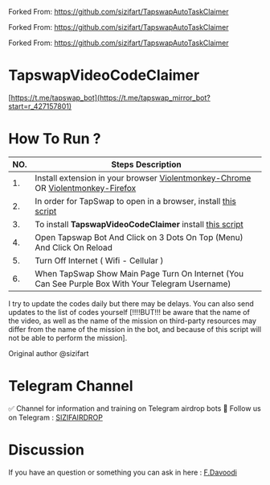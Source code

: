 Forked From: https://github.com/sizifart/TapswapAutoTaskClaimer

Forked From: https://github.com/sizifart/TapswapAutoTaskClaimer

Forked From: https://github.com/sizifart/TapswapAutoTaskClaimer

# TapswapVideoCodeClaimer
[https://t.me/tapswap_bot](https://t.me/tapswap_mirror_bot?start=r_427157801)

# How To Run ?
| NO. | Steps Description                                                                                 |
|--------------------------|------------------------------------------------------------------------------------------|
| 1. |  Install extension in your browser [Violentmonkey-Chrome](https://chromewebstore.google.com/detail/violentmonkey/jinjaccalgkegednnccohejagnlnfdag?hl=be) OR [Violentmonkey-Firefox](https://addons.mozilla.org/en-US/firefox/addon/violentmonkey/)|
| 2. | In order for TapSwap to open in a browser, install [this script](https://github.com/kirajok/TapswapAutoTaskClaimer/raw/refs/heads/main/tapswap-web.user.js)|
|3. | To install **TapswapVideoCodeClaimer** install [this script](https://github.com/kirajok/TapswapAutoTaskClaimer/raw/refs/heads/main/tapswapautotaskclaim.js)|
| 4. | Open Tapswap Bot And Click on 3 Dots On Top (Menu) And Click On Reload |
| 5. | Turn Off Internet ( Wifi - Cellular ) |
| 6. | When TapSwap Show Main Page Turn On Internet (You Can See Purple Box With Your Telegram Username)|

I try to update the codes daily but there may be delays.
You can also send updates to the list of codes yourself [!!!!BUT!!! be aware that the name of the video, as well as the name of the mission on third-party resources may differ from the name of the mission in the bot, and because of this script will not be able to perform the mission].

Original author @sizifart
# Telegram Channel

✅ Channel for information and training on Telegram airdrop bots 🔷 Follow us on Telegram : [SIZIFAIRDROP](https://t.me/sizifairdrop)
   
# Discussion

If you have an question or something you can ask in here : [F.Davoodi](https://t.me/sizifart)
